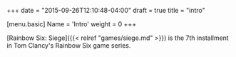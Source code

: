 +++
date = "2015-09-26T12:10:48-04:00"
draft = true
title = "intro"

[menu.basic]
  Name = 'Intro'
  weight = 0
+++

[Rainbow Six: Siege]({{< relref "games/siege.md" >}}) is the 7th installment in Tom Clancy's Rainbow Six game series.
